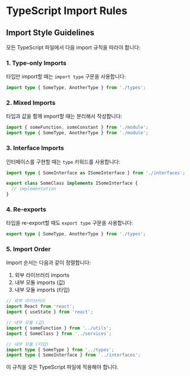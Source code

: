 # TypeScript Import Rules

## Import Style Guidelines

모든 TypeScript 파일에서 다음 import 규칙을 따라야 합니다:

### 1. Type-only Imports
타입만 import할 때는 `import type` 구문을 사용합니다:

```typescript
import type { SomeType, AnotherType } from './types';
```

### 2. Mixed Imports
타입과 값을 함께 import할 때는 분리해서 작성합니다:

```typescript
import { someFunction, someConstant } from './module';
import type { SomeType, AnotherType } from './module';
```

### 3. Interface Imports
인터페이스를 구현할 때는 `type` 키워드를 사용합니다:

```typescript
import type { SomeInterface as ISomeInterface } from './interfaces';

export class SomeClass implements ISomeInterface {
  // implementation
}
```

### 4. Re-exports
타입을 re-export할 때도 `export type` 구문을 사용합니다:

```typescript
export type { SomeType, AnotherType } from './types';
```

### 5. Import Order
Import 순서는 다음과 같이 정렬합니다:

1. 외부 라이브러리 imports
2. 내부 모듈 imports (값)
3. 내부 모듈 imports (타입)

```typescript
// 외부 라이브러리
import React from 'react';
import { useState } from 'react';

// 내부 모듈 (값)
import { someFunction } from '../utils';
import { SomeClass } from '../services';

// 내부 모듈 (타입)
import type { SomeType } from '../types';
import type { SomeInterface } from '../interfaces';
```

이 규칙을 모든 TypeScript 파일에 적용해야 합니다.